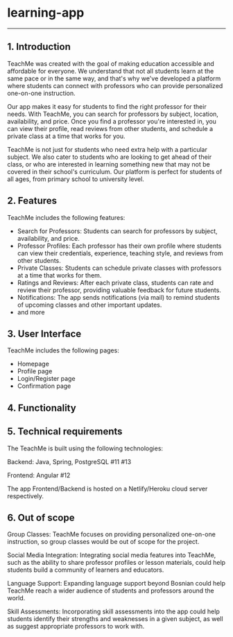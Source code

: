 # learning-app
---
## 1. Introduction

TeachMe was created with the goal of making education accessible and affordable for everyone. We understand that not all students learn at the same pace or in the same way, and that's why we've developed a platform where students can connect with professors who can provide personalized one-on-one instruction.

Our app makes it easy for students to find the right professor for their needs. With TeachMe, you can search for professors by subject, location, availability, and price. Once you find a professor you're interested in, you can view their profile, read reviews from other students, and schedule a private class at a time that works for you.

TeachMe is not just for students who need extra help with a particular subject. We also cater to students who are looking to get ahead of their class, or who are interested in learning something new that may not be covered in their school's curriculum. Our platform is perfect for students of all ages, from primary school to university level.

## 2. Features

TeachMe includes the following features:

- Search for Professors: Students can search for professors by subject, availability, and price.
- Professor Profiles: Each professor has their own profile where students can view their credentials, experience, teaching style, and reviews from other students.
- Private Classes: Students can schedule private classes with professors at a time that works for them.
- Ratings and Reviews: After each private class, students can rate and review their professor, providing valuable feedback for future students.
- Notifications: The app sends notifications (via mail) to remind students of upcoming classes and other important updates.
- and more

## 3. User Interface
TeachMe includes the following pages:
- Homepage
- Profile page
- Login/Register page
- Confirmation page


## 4. Functionality


## 5. Technical requirements

The TeachMe is built using the following technologies:

Backend: Java, Spring, PostgreSQL #11 #13


Frontend: Angular #12


The app Frontend/Backend is hosted on a Netlify/Heroku cloud server respectively.



## 6. Out of scope

Group Classes: TeachMe focuses on providing personalized one-on-one instruction, so group classes would be out of scope for the project.

Social Media Integration: Integrating social media features into TeachMe, such as the ability to share professor profiles or lesson materials, could help students build a community of learners and educators.

Language Support: Expanding language support beyond Bosnian could help TeachMe reach a wider audience of students and professors around the world.

Skill Assessments: Incorporating skill assessments into the app could help students identify their strengths and weaknesses in a given subject, as well as suggest appropriate professors to work with.
